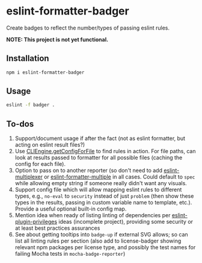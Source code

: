 # eslint-formatter-badger

Create badges to reflect the number/types of passing eslint rules.

**NOTE: This project is not yet functional.**

## Installation

```sh
npm i eslint-formatter-badger
```

## Usage

```sh
eslint -f badger .
```

## To-dos

1. Support/document usage if after the fact (not as eslint formatter, but acting
    on eslint result files?)
1. Use [CLIEngine.getConfigForFile](https://eslint.org/docs/developer-guide/nodejs-api#cliengine-getconfigforfile)
    to find rules in action. For file paths, can look at results passed to formatter
    for all possible files (caching the config for each file).
1. Option to pass on to another reporter (so don't need to add
    [eslint-multiplexer](https://github.com/pimlie/eslint-multiplexer)
    or [eslint-formatter-multiple](https://github.com/halkeye/eslint-formatter-multiple)
    in all cases. Could default to `spec` while allowing empty string
    if someone really didn't want any visuals.
1. Support config file which will allow mapping eslint rules to
    different types, e.g., `no-eval` to `security` instead of just
    `problem` (then show these types in the results, passing in
    custom variable name to template, etc.). Provide a useful optional
    built-in config map.
1. Mention idea when ready of listing linting of dependencies per
    [eslint-plugin-privileges](https://github.com/brettz9/eslint-plugin-privileges)
    ideas (incomplete project), providing some security
    or at least best practices assurances
1. See about getting tooltips into `badge-up` if external SVG allows; so can
    list all linting rules per section (also add to license-badger showing
    relevant npm packages per license type, and possibly the test names for
    failing Mocha tests in `mocha-badge-reporter`)
